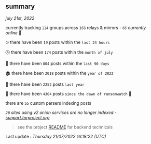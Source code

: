 
## summary
_july 21st, 2022_

currently tracking `114` groups across `168` relays & mirrors - _`66` currently online_ 📡

⏲ there have been `19` posts within the `last 24 hours`

🕓 there have been `174` posts within the `month of july`

📅 there have been `804` posts within the `last 90 days`

🏚 there have been `2018` posts within the `year of 2022`

🚀 there have been `2252` posts `last year`

🦕 there have been `4304` posts `since the dawn of ransomwatch` 🐣

there are `55` custom parsers indexing posts

_`20` sites using v2 onion services are no longer indexed - [support.torproject.org](https://support.torproject.org/onionservices/v2-deprecation/)_

> see the project [README](https://github.com/jmousqueton/ransomwatch#readme) for backend technicals



Last update : _Thursday 21/07/2022 16:18:22 (UTC)_

